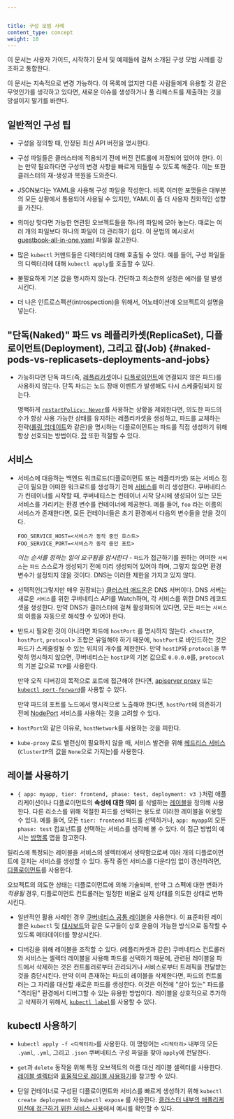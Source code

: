 ```yaml
---


title: 구성 모범 사례
content_type: concept
weight: 10
---
```


<!-- overview -->
이 문서는 사용자 가이드, 시작하기 문서 및 예제들에 걸쳐 소개된 구성 모범 사례를 강조하고 통합한다.

이 문서는 지속적으로 변경 가능하다. 이 목록에 없지만 다른 사람들에게 유용할 것 같은 무엇인가를 생각하고 있다면, 새로운 이슈를 생성하거나 풀 리퀘스트를 제출하는 것을 망설이지 말기를 바란다.


<!-- body -->
## 일반적인 구성 팁

- 구성을 정의할 때, 안정된 최신 API 버전을 명시한다.

- 구성 파일들은 클러스터에 적용되기 전에 버전 컨트롤에 저장되어 있어야 한다. 이는 만약 필요하다면 구성의 변경 사항을 빠르게 되돌릴 수 있도록 해준다. 이는 또한 클러스터의 재-생성과 복원을 도와준다.

- JSON보다는 YAML을 사용해 구성 파일을 작성한다. 비록 이러한 포맷들은 대부분의 모든 상황에서 통용되어 사용될 수 있지만, YAML이 좀 더 사용자 친화적인 성향을 가진다.

- 의미상 맞다면 가능한 연관된 오브젝트들을 하나의 파일에 모아 놓는다. 때로는 여러 개의 파일보다 하나의 파일이 더 관리하기 쉽다. 이 문법의 예시로서 [guestbook-all-in-one.yaml](https://github.com/kubernetes/examples/tree/master/guestbook/all-in-one/guestbook-all-in-one.yaml) 파일을 참고한다.

- 많은 `kubectl` 커맨드들은 디렉터리에 대해 호출될 수 있다. 예를 들어, 구성 파일들의 디렉터리에 대해 `kubectl apply`를 호출할 수 있다.

- 불필요하게 기본 값을 명시하지 않는다. 간단하고 최소한의 설정은 에러를 덜 발생시킨다.

- 더 나은 인트로스펙션(introspection)을 위해서, 어노테이션에 오브젝트의 설명을 넣는다.


## "단독(Naked)" 파드 vs 레플리카셋(ReplicaSet), 디플로이먼트(Deployment), 그리고 잡(Job) {#naked-pods-vs-replicasets-deployments-and-jobs}

- 가능하다면 단독 파드(즉, [레플리카셋](/ko/docs/concepts/workloads/controllers/replicaset/)이나 [디플로이먼트](/ko/docs/concepts/workloads/controllers/deployment/)에 연결되지 않은 파드)를 사용하지 않는다. 단독 파드는 노드 장애 이벤트가 발생해도 다시 스케줄링되지 않는다.

  명백하게 [`restartPolicy: Never`](/ko/docs/concepts/workloads/pods/pod-lifecycle/#재시작-정책)를 사용하는 상황을 제외한다면, 의도한 파드의 수가 항상 사용 가능한 상태를 유지하는 레플리카셋을 생성하고, 파드를 교체하는 전략([롤링 업데이트](/ko/docs/concepts/workloads/controllers/deployment/#디플로이먼트-롤링-업데이트)와 같은)을 명시하는 디플로이먼트는 파드를 직접 생성하기 위해 항상 선호되는 방법이다. [잡](/ko/docs/concepts/workloads/controllers/job/) 또한 적절할 수 있다.


## 서비스

- 서비스에 대응하는 백엔드 워크로드(디플로이먼트 또는 레플리카셋) 또는 서비스 접근이 필요한 어떠한 워크로드를 생성하기 전에 [서비스](/ko/docs/concepts/services-networking/service/)를 미리 생성한다. 쿠버네티스가 컨테이너를 시작할 때, 쿠버네티스는 컨테이너 시작 당시에 생성되어 있는 모든 서비스를 가리키는 환경 변수를 컨테이너에 제공한다. 예를 들어, `foo` 라는 이름의 서비스가 존재한다면, 모든 컨테이너들은 초기 환경에서 다음의 변수들을 얻을 것이다.

  ```shell
  FOO_SERVICE_HOST=<서비스가 동작 중인 호스트>
  FOO_SERVICE_PORT=<서비스가 동작 중인 포트>
  ```

  *이는 순서를 정하는 일이 요구됨을 암시한다* - `파드`가 접근하기를 원하는 어떠한 `서비스`는 `파드` 스스로가 생성되기 전에 미리 생성되어 있어야 하며, 그렇지 않으면 환경 변수가 설정되지 않을 것이다. DNS는 이러한 제한을 가지고 있지 않다.

- 선택적인(그렇지만 매우 권장되는) [클러스터 애드온](/ko/docs/concepts/cluster-administration/addons/)은 DNS 서버이다.
DNS 서버는 새로운 `서비스`를 위한 쿠버네티스 API를 Watch하며, 각 서비스를 위한 DNS 레코드 셋을 생성한다. 만약 DNS가 클러스터에 걸쳐 활성화되어 있다면, 모든 `파드`는 `서비스`의 이름을 자동으로 해석할 수 있어야 한다.

- 반드시 필요한 것이 아니라면 파드에 `hostPort` 를 명시하지 않는다. <`hostIP`, `hostPort`, `protocol`> 조합은 유일해야 하기 때문에, `hostPort`로 바인드하는 것은 파드가 스케줄링될 수 있는 위치의 개수를 제한한다. 만약 `hostIP`와 `protocol`을 뚜렷히 명시하지 않으면, 쿠버네티스는 `hostIP`의 기본 값으로 `0.0.0.0`를, `protocol`의 기본 값으로 `TCP`를 사용한다.

  만약 오직 디버깅의 목적으로 포트에 접근해야 한다면, [apiserver proxy](/ko/docs/tasks/access-application-cluster/access-cluster/#수작업으로-apiserver-proxy-url을-구축) 또는 [`kubectl port-forward`](/ko/docs/tasks/access-application-cluster/port-forward-access-application-cluster/)를 사용할 수 있다.

  만약 파드의 포트를 노드에서 명시적으로 노출해야 한다면, `hostPort`에 의존하기 전에 [NodePort](/ko/docs/concepts/services-networking/service/#type-nodeport) 서비스를 사용하는 것을 고려할 수 있다.

- `hostPort`와 같은 이유로, `hostNetwork`를 사용하는 것을 피한다.

- `kube-proxy` 로드 밸런싱이 필요하지 않을 때, 서비스 발견을 위해 [헤드리스 서비스](/ko/docs/concepts/services-networking/service/#헤드리스-headless-서비스)(`ClusterIP`의 값을 `None`으로 가지는)를 사용한다.

## 레이블 사용하기

- `{ app: myapp, tier: frontend, phase: test, deployment: v3 }`처럼 애플리케이션이나 디플로이먼트의 __속성에 대한 의미__ 를 식별하는 [레이블](/ko/docs/concepts/overview/working-with-objects/labels/)을 정의해 사용한다. 다른 리소스를 위해 적절한 파드를 선택하는 용도로 이러한 레이블을 이용할 수 있다. 예를 들어, 모든 `tier: frontend` 파드를 선택하거나, `app: myapp`의 모든 `phase: test` 컴포넌트를 선택하는 서비스를 생각해 볼 수 있다. 이 접근 방법의 예시는 [방명록](https://github.com/kubernetes/examples/tree/master/guestbook/) 앱을 참고한다.

릴리스에 특정되는 레이블을 서비스의 셀렉터에서 생략함으로써 여러 개의 디플로이먼트에 걸치는 서비스를 생성할 수 있다. 동작 중인 서비스를 다운타임 없이 갱신하려면, [디플로이먼트](/ko/docs/concepts/workloads/controllers/deployment/)를 사용한다.

오브젝트의 의도한 상태는 디플로이먼트에 의해 기술되며, 만약 그 스펙에 대한 변화가 _적용될_ 경우, 디플로이먼트 컨트롤러는 일정한 비율로 실제 상태를 의도한 상태로 변화시킨다.

- 일반적인 활용 사례인 경우 [쿠버네티스 공통 레이블](/ko/docs/concepts/overview/working-with-objects/common-labels/)을 사용한다. 이 표준화된 레이블은 `kubectl` 및 [대시보드](/ko/docs/tasks/access-application-cluster/web-ui-dashboard)와 같은 도구들이 상호 운용이 가능한 방식으로 동작할 수 있도록 메타데이터를 향상시킨다.

- 디버깅을 위해 레이블을 조작할 수 있다. (레플리카셋과 같은) 쿠버네티스 컨트롤러와 서비스는 셀렉터 레이블을 사용해 파드를 선택하기 때문에, 관련된 레이블을 파드에서 삭제하는 것은 컨트롤러로부터 관리되거나 서비스로부터 트래픽을 전달받는 것을 중단시킨다. 만약 이미 존재하는 파드의 레이블을 삭제한다면, 파드의 컨트롤러는 그 자리를 대신할 새로운 파드를 생성한다. 이것은 이전에 "살아 있는" 파드를 "격리된" 환경에서 디버그할 수 있는 유용한 방법이다. 레이블을 상호적으로 추가하고 삭제하기 위해서, [`kubectl label`](/docs/reference/generated/kubectl/kubectl-commands#label)를 사용할 수 있다.

## kubectl 사용하기

- `kubectl apply -f <디렉터리>`를 사용한다. 이 명령어는 `<디렉터리>` 내부의 모든 `.yaml`, `.yml`, 그리고 `.json` 쿠버네티스 구성 파일을 찾아 `apply`에 전달한다.

- `get`과 `delete` 동작을 위해 특정 오브젝트의 이름 대신 레이블 셀렉터를 사용한다. [레이블 셀렉터](/ko/docs/concepts/overview/working-with-objects/labels/#레이블-셀렉터)와 [효율적으로 레이블 사용하기](/ko/docs/concepts/cluster-administration/manage-deployment/#효과적인-레이블-사용)를 참고할 수 있다.

- 단일 컨테이너로 구성된 디플로이먼트와 서비스를 빠르게 생성하기 위해 `kubectl create deployment` 와 `kubectl expose` 를 사용한다. [클러스터 내부의 애플리케이션에 접근하기 위한 서비스 사용](/ko/docs/tasks/access-application-cluster/service-access-application-cluster/)에서 예시를 확인할 수 있다.
